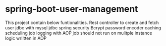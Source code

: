 # spring-boot-user-management
This project contain below funtionalities.
Rest controller to create and fetch user
jdbc with mysql
jdbc spring security
Bcrypt password encoder
caching
scheduling job
logging with AOP
job should not run on mulitple instance logic wriitten in AOP
